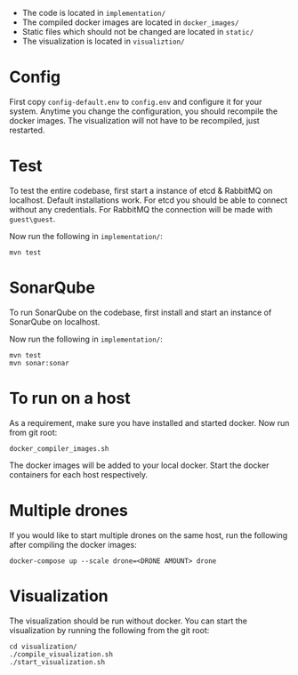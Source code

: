 - The code is located in `implementation/`
- The compiled docker images are located in `docker_images/`
- Static files which should not be changed are located in `static/`
- The visualization is located in `visualiztion/`

# Config
First copy `config-default.env` to `config.env` and configure it for your system. Anytime you change the configuration, you should recompile the docker images. The visualization will not have to be recompiled, just restarted.

# Test
To test the entire codebase, first start a instance of etcd & RabbitMQ on localhost. Default installations work. For etcd you should be able to connect without any credentials. For RabbitMQ the connection will be made with `guest\guest`.

Now run the following in `implementation/`:
```
mvn test
```

# SonarQube
To run SonarQube on the codebase, first install and start an instance of SonarQube on localhost.

Now run the following in `implementation/`:
```
mvn test
mvn sonar:sonar
```

# To run on a host
As a requirement, make sure you have installed and started docker.
Now run from git root:
```
docker_compiler_images.sh
```

The docker images will be added to your local docker. Start the docker containers for each host respectively.

# Multiple drones
If you would like to start multiple drones on the same host, run the following after compiling the docker images:
```
docker-compose up --scale drone=<DRONE AMOUNT> drone
``` 

# Visualization
The visualization should be run without docker. You can start the visualization by running the following from the git root:
```
cd visualization/
./compile_visualization.sh
./start_visualization.sh
```

